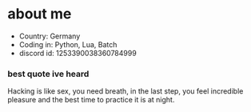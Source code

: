 # about me
- Country: Germany
- Coding in: Python, Lua, Batch
- discord id: 1253390038360784999

### best quote ive heard
Hacking is like sex, you need breath, in the last step, you feel incredible pleasure and the best time to practice it is at night.
